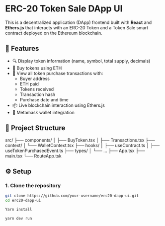 # ERC-20 Token Sale DApp UI

This is a decentralized application (DApp) frontend built with **React** and **Ethers.js** that interacts with an ERC-20 Token and a Token Sale smart contract deployed on the Ethereum blockchain.

## 🚀 Features

- 🔍 Display token information (name, symbol, total supply, decimals)
- 💸 Buy tokens using ETH
- 🧾 View all token purchase transactions with:
  - Buyer address
  - ETH paid
  - Tokens received
  - Transaction hash
  - Purchase date and time
- 📦 Live blockchain interaction using Ethers.js
- 🦊 Metamask wallet integration

## 📁 Project Structure

src/
├── components/
│ ├── BuyToken.tsx
│ ├── Transactions.tsx
├── context/
│ └── WalletContext.tsx
├── hooks/
│ ├── useContract.ts
│ ├── useTokenPurchasedEvent.ts
├── types/
│ └── ...
├── App.tsx
├── main.tsx
└── RouteApp.tsk 

## ⚙️ Setup

### 1. Clone the repository
```bash
git clone https://github.com/your-username/erc20-dapp-ui.git
cd erc20-dapp-ui

Yarn install 

yarn dev run




